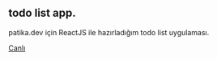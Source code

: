 ## todo list app.
patika.dev için ReactJS ile hazırladığım todo list uygulaması.

[Canlı](https://tahsinbey.com/cv/todo)
